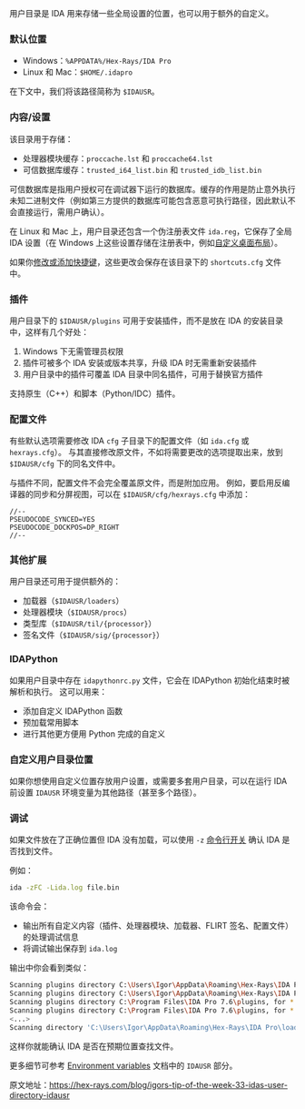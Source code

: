 用户目录是 IDA 用来存储一些全局设置的位置，也可以用于额外的自定义。

### 默认位置

- Windows：`%APPDATA%/Hex-Rays/IDA Pro`
- Linux 和 Mac：`$HOME/.idapro`

在下文中，我们将该路径简称为 `$IDAUSR`。

### 内容/设置

该目录用于存储：

- 处理器模块缓存：`proccache.lst` 和 `proccache64.lst`
- 可信数据库缓存：`trusted_i64_list.bin` 和 `trusted_idb_list.bin`

可信数据库是指用户授权可在调试器下运行的数据库。缓存的作用是防止意外执行未知二进制文件（例如第三方提供的数据库可能包含恶意可执行路径，因此默认不会直接运行，需用户确认）。

在 Linux 和 Mac 上，用户目录还包含一个伪注册表文件 `ida.reg`，它保存了全局 IDA 设置（在 Windows 上这些设置存储在注册表中，例如[自定义桌面布局](https://www.hex-rays.com/blog/igors-tip-of-the-week-22-ida-desktop-layouts/)）。

如果你[修改或添加快捷键](https://www.hex-rays.com/blog/igor-tip-of-the-week-02-ida-ui-actions-and-where-to-find-them/)，这些更改会保存在该目录下的 `shortcuts.cfg` 文件中。

### 插件

用户目录下的 `$IDAUSR/plugins` 可用于安装插件，而不是放在 IDA 的安装目录中，这样有几个好处：

1. Windows 下无需管理员权限
2. 插件可被多个 IDA 安装或版本共享，升级 IDA 时无需重新安装插件
3. 用户目录中的插件可覆盖 IDA 目录中同名插件，可用于替换官方插件

支持原生（C++）和脚本（Python/IDC）插件。

### 配置文件

有些默认选项需要修改 IDA `cfg` 子目录下的配置文件（如 `ida.cfg` 或 `hexrays.cfg`）。 与其直接修改原文件，不如将需要更改的选项提取出来，放到 `$IDAUSR/cfg` 下的同名文件中。

与插件不同，配置文件不会完全覆盖原文件，而是附加应用。 例如，要启用反编译器的同步和分屏视图，可以在 `$IDAUSR/cfg/hexrays.cfg` 中添加：

```
//--
PSEUDOCODE_SYNCED=YES
PSEUDOCODE_DOCKPOS=DP_RIGHT
//--
```

### 其他扩展

用户目录还可用于提供额外的：

- 加载器（`$IDAUSR/loaders`）
- 处理器模块（`$IDAUSR/procs`）
- 类型库（`$IDAUSR/til/{processor}`）
- 签名文件（`$IDAUSR/sig/{processor}`）

### IDAPython
如果用户目录中存在 `idapythonrc.py` 文件，它会在 IDAPython 初始化结束时被解析和执行。 这可以用来：

- 添加自定义 IDAPython 函数
- 预加载常用脚本
- 进行其他更方便用 Python 完成的自定义

### 自定义用户目录位置
如果你想使用自定义位置存放用户设置，或需要多套用户目录，可以在运行 IDA 前设置 `IDAUSR` 环境变量为其他路径（甚至多个路径）。

### 调试
如果文件放在了正确位置但 IDA 没有加载，可以使用 `-z` [命令行开关](https://www.hex-rays.com/blog/igor-tip-of-the-week-07-ida-command-line-options-cheatsheet/) 确认 IDA 是否找到文件。

例如：
```bash
ida -zFC -Lida.log file.bin
```
该命令会：

- 输出所有自定义内容（插件、处理器模块、加载器、FLIRT 签名、配置文件）的处理调试信息
- 将调试输出保存到 `ida.log`

输出中你会看到类似：

```bash
Scanning plugins directory C:\Users\Igor\AppData\Roaming\Hex-Rays\IDA Pro\plugins, for *.dll.
Scanning plugins directory C:\Users\Igor\AppData\Roaming\Hex-Rays\IDA Pro\plugins, for *.idc.
Scanning plugins directory C:\Program Files\IDA Pro 7.6\plugins, for *.dll.
Scanning plugins directory C:\Program Files\IDA Pro 7.6\plugins, for *.idc.
<...>
Scanning directory 'C:\Users\Igor\AppData\Roaming\Hex-Rays\IDA Pro\loaders' for loaders
```

这样你就能确认 IDA 是否在预期位置查找文件。

更多细节可参考 [Environment variables](https://www.hex-rays.com/products/ida/support/idadoc/1375.shtml) 文档中的 `IDAUSR` 部分。


原文地址：https://hex-rays.com/blog/igors-tip-of-the-week-33-idas-user-directory-idausr
